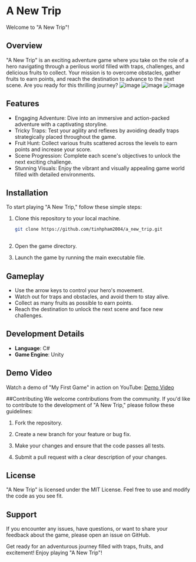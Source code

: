 # A New Trip

Welcome to "A New Trip"!

## Overview

"A New Trip" is an exciting adventure game where you take on the role of a hero navigating through a perilous world filled with traps, challenges, and delicious fruits to collect. Your mission is to overcome obstacles, gather fruits to earn points, and reach the destination to advance to the next scene. Are you ready for this thrilling journey?
![image](https://github.com/tinhpham2004/A_New_Trip/assets/86793610/d75c104a-e81f-43e6-b99c-0f8f7ec8dbd1)
![image](https://github.com/tinhpham2004/A_New_Trip/assets/86793610/35e9bb11-5c06-4b85-bd57-71c07445877d)
![image](https://github.com/tinhpham2004/A_New_Trip/assets/86793610/3674c1af-db58-4af5-8428-cb0deb0c3c44)



## Features

- Engaging Adventure: Dive into an immersive and action-packed adventure with a captivating storyline.
- Tricky Traps: Test your agility and reflexes by avoiding deadly traps strategically placed throughout the game.
- Fruit Hunt: Collect various fruits scattered across the levels to earn points and increase your score.
- Scene Progression: Complete each scene's objectives to unlock the next exciting challenge.
- Stunning Visuals: Enjoy the vibrant and visually appealing game world filled with detailed environments.

## Installation

To start playing "A New Trip," follow these simple steps:

1. Clone this repository to your local machine.
   ```bash
   git clone https://github.com/tinhpham2004/a_new_trip.git
 
1. Open the game directory.

2. Launch the game by running the main executable file.

## Gameplay
* Use the arrow keys to control your hero's movement.
* Watch out for traps and obstacles, and avoid them to stay alive.
* Collect as many fruits as possible to earn points.
* Reach the destination to unlock the next scene and face new challenges.

## Development Details
* **Language**: C#
* **Game Engine**: Unity

## Demo Video
Watch a demo of "My First Game" in action on YouTube: [Demo Video](https://youtu.be/XZeAFUkQwYI)

##Contributing
We welcome contributions from the community. If you'd like to contribute to the development of "A New Trip," please follow these guidelines:

1. Fork the repository.

2. Create a new branch for your feature or bug fix.

3. Make your changes and ensure that the code passes all tests.

4. Submit a pull request with a clear description of your changes.

## License
"A New Trip" is licensed under the MIT License. Feel free to use and modify the code as you see fit.

## Support
If you encounter any issues, have questions, or want to share your feedback about the game, please open an issue on GitHub.

Get ready for an adventurous journey filled with traps, fruits, and excitement! Enjoy playing "A New Trip"!
